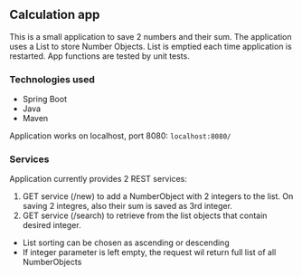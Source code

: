 ## Calculation app
This is a small application to save 2 numbers and their sum.
The application uses a List to store Number Objects. List is emptied each time application is restarted.
App functions are tested by unit tests.

### Technologies used
- Spring Boot
- Java
- Maven

Application works on localhost, port 8080:
`localhost:8080/`

### Services
Application currently provides 2 REST services:
1. GET service (/new) to add a NumberObject with 2 integers to the list. On saving 2 integres, also their sum is saved as 3rd integer.
2. GET service (/search) to retrieve from the list objects that contain desired integer.
- List sorting can be chosen as ascending or descending
- If integer parameter is left empty, the request wil return full list of all NumberObjects
